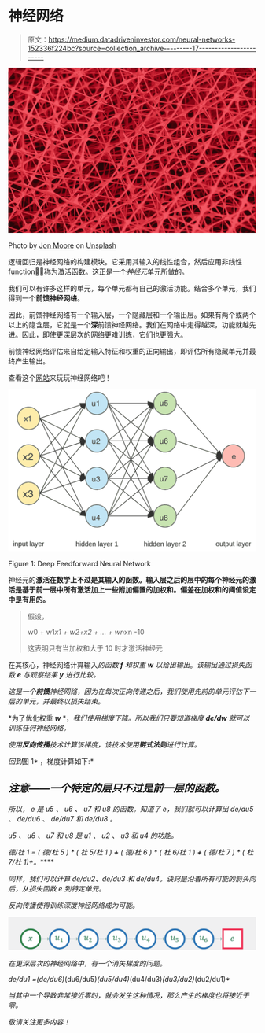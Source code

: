 # 神经网络

> 原文：<https://medium.datadriveninvestor.com/neural-networks-152336f224bc?source=collection_archive---------17----------------------->

![](img/02cadee7ae5527891f9b170e11b80301.png)

Photo by [Jon Moore](https://unsplash.com/photos/tIgJR__pjZw?utm_source=unsplash&utm_medium=referral&utm_content=creditCopyText) on [Unsplash](https://unsplash.com/search/photos/neural?utm_source=unsplash&utm_medium=referral&utm_content=creditCopyText)

逻辑回归是神经网络的构建模块。它采用其输入的线性组合，然后应用非线性 function􏰊，称为激活函数。这正是一个*神经元*单元所做的。

我们可以有许多这样的单元，每个单元都有自己的激活功能。结合多个单元，我们得到一个**前馈神经网络**。

因此，前馈神经网络有一个输入层，一个隐藏层和一个输出层。如果有两个或两个以上的隐含层，它就是一个**深**前馈神经网络。我们在网络中走得越深，功能就越先进。因此，即使更深层次的网络更难训练，它们也更强大。

前馈神经网络评估来自给定输入特征和权重的正向输出，即评估所有隐藏单元并最终产生输出。

查看这个[网站](http://playground.tensorflow.org/)来玩玩神经网络吧！

![](img/231c0054879b36d0dec7b70d779b1348.png)

Figure 1: Deep Feedforward Neural Network

神经元的**激活在数学上不过是其输入的函数。输入层之后的层中的每个神经元的激活是基于前一层中所有激活加上一些附加偏置的加权和。偏差在加权和的阈值设定中是有用的。**

> 假设，
> 
> w0 + w1*x1 + w2+x2 + … + wn*xn -10
> 
> 这表明只有当加权和大于 10 时才激活神经元

在其核心，神经网络计算输入*的函数 ***f*** 和权重 ***w*** 以给出输出*。*该输出通过损失函数 ***e*** 与观察结果 ***y*** 进行比较。*

*这是一个**前馈**神经网络，因为在每次正向传递之后，我们使用先前的单元评估下一层的单元，并最终以损失结束。*

*为了优化权重 ***w*** *，*我们使用梯度下降。所以我们只要知道梯度 ***de/dw*** 就可以训练任何神经网络。*

*使用**反向传播**技术计算该梯度，该技术使用**链式法则**进行计算。*

*回到*图 1* ，梯度计算如下:*

## ***注意**——一个特定的层只不过是前一层的函数。*

*所以， *e* 是 *u5* 、 *u6* 、 *u7* 和 *u8* 的函数。知道了 e，我们就可以计算出 *de/du5* 、 *de/du6* 、 *de/du7* 和 *de/du8* 。*

**u5* 、 *u6* 、 *u7* 和 *u8* 是 *u1* 、 *u2* 、 *u3* 和 *u4* 的功能。*

**德/杜 1* = ( *德/杜 5* ) * ( *杜 5/杜 1* ) **+** ( *德/杜 6* ) * ( *杜 6/杜 1* ) **+** ( *德/杜 7* ) * ( *杜 7/杜 1*)**+**。*****

*同样，我们可以计算 de/du2、de/du3 和 de/du4。诀窍是沿着所有可能的箭头向后，从损失函数 e 到特定单元。*

*反向传播使得训练深度神经网络成为可能。*

*![](img/23054abbf78d586baa872cf592fd575c.png)*

*在更深层次的神经网络中，有一个消失梯度的问题。*

*de/du1 =(de/du6)*(du6/du5)*(du5/du4)*(du4/du3)*(du3/du2)*(du2/du1)*

*当其中一个导数非常接近零时，就会发生这种情况，那么产生的梯度也将接近于零。*

*敬请关注更多内容！*